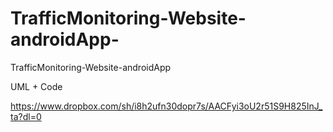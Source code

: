 # TrafficMonitoring-Website-androidApp-
TrafficMonitoring-Website-androidApp

UML + Code

https://www.dropbox.com/sh/i8h2ufn30dopr7s/AACFyi3oU2r51S9H825InJ_ta?dl=0
